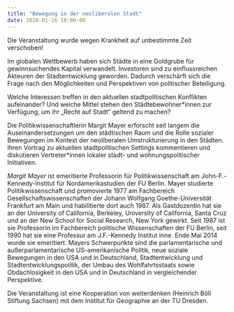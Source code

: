 ```yaml
---
title: "Bewegung in der neoliberalen Stadt"
date: 2020-01-16 19:00:00
---
```


Die Veranstaltung wurde wegen Krankheit auf unbestimmte Zeit verschoben!

Im globalen Wettbewerb haben sich Städte in eine Goldgrube für gewinnsuchendes Kapital verwandelt.
Investoren sind zu einflussreichen Akteuren der Stadtentwicklung geworden. Dadurch verschärft sich
die Frage nach den Möglichkeiten und Perspektiven von politischer Beteiligung.

Welche Interessen treffen in den aktuellen stadtpolitischen Konflikten aufeinander? Und welche Mittel
stehen den Städtebewohner\*innen zur Verfügung, um ihr „Recht auf Stadt“ geltend zu machen?

Die Politikwissenschaftlerin Margit Mayer erforscht seit langem die Auseinandersetzungen um den
städtischen Raum und die Rolle sozialer Bewegungen im Kontext der neoliberalen Umstrukturierung
in den Städten. Ihren Vortrag zu aktuellen stadtpolitischen Settings kommentieren und diskutieren
Vertreter\*innen lokaler stadt- und wohnungspolitischer Initiativen.

*Margit Mayer* ist emeritierte Professorin für Politikwissenschaft am John-F.-Kennedy-Institut
für Nordamerikastudien der FU Berlin. Mayer studierte Politikwissenschaft und promovierte 1977
am Fachbereich Gesellschaftswissenschaften der Johann Wolfgang Goethe-Universität Frankfurt am
Main und habilitierte dort auch 1987. Als Gastdozentin hat sie an der University of California,
Berkeley, University of California, Santa Cruz und an der New School for Social Research,
New York gewirkt. Seit 1987 ist sie Professorin im Fachbereich politische Wissenschaften der
FU Berlin, seit 1990 hat sie eine Professur am J.F.-Kennedy Institut inne. Ende Mai 2014 wurde
sie emeritiert.
Mayers Schwerpunkte sind die parlamentarische und außerparlamentarische US-amerikanische Politik,
neue soziale Bewegungen in den USA und in Deutschland, Stadtentwicklung und Stadtentwicklungspolitik,
der Umbau des Wohlfahrtsstaats sowie Obdachlosigkeit in den USA und in Deutschland in vergleichender
Perspektive.

Die Veranstaltung ist eine Kooperation von weiterdenken (Heinrich Böll Stiftung Sachsen) mit dem
Institut für Geographie an der TU Dresden.
